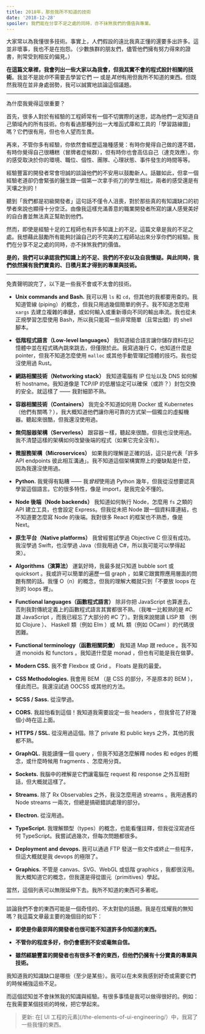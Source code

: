 ```yaml
---
title: 2018年，那些我所不知道的技術
date: '2018-12-28'
spoiler: 我們能在分享不足之處的同時，亦不抹煞我們的價值與專業。
---
```


大家常以為我懂很多技術。事實上，人們假設的遠比我真正懂的還要多出許多。這並非壞事，我也不是在抱怨。（少數族群的朋友們，儘管他們擁有努力得來的證書，則常受到相反的偏見。）

**在這篇文章裡，我會列出一些大家以為我會，但我其實不會的程式設計相關的技術**。我並不是說*你*不需要去學習它們 — 或是*其他*有用但我所不知道的東西。但既然我現在並非身處弱勢，我可以誠實地談論這個議題。

---

為什麼我覺得這很重要？

首先，很多人對於有經驗的工程師常有一個不切實際的迷思，認為他們一定知道自己領域內的所有技術。你有看過那種列出一大堆函式庫和工具的「學習路線圖」嗎？它們很有用，但也令人望而生畏。

再來，不管你多有經驗，你依然會經歷這幾種感覺：有時你覺得自己做的還不錯，有時你覺得自己很糟糕（冒牌者症候群），但有時你也會高估自己（達克效應）。你的感受取決於你的環境、職位、個性、團隊、心理狀態、事件發生的時間等等。

經驗豐富的開發者常會坦誠的談論他們的不安用以鼓勵新人。話雖如此，但拿一個經驗老道卻仍會緊張的醫生跟一個第一次拿手術刀的學生相比，兩者的感受還是有天壤之別的！

聽到「我們都是初級開發者」這句話不僅令人沮喪，對於那些真的有知識缺口的初學者來說也顯得十分空泛。由像我這樣充滿善意的職業開發者所寫的讓人感覺美好的自白書並無法真正幫助到他們。

然而，即使是經驗十足的工程師也有許多知識上的不足。這篇文章是我的不足之處。我想藉此鼓勵所有能夠討論自己的不完美的工程師站出來分享你們的經驗。我們在分享不足之處的同時，亦不抹煞我們的價值。

**是的，我們可以承認我們知識上的不足、我們的不安以及自我懷疑。與此同時，我們依然擁有我們寶貴的、日積月累才得到的專業與技術。**

---

免責聲明說完了，以下是一些我不會或不太會的技術。

* **Unix commands and Bash.** 我可以用 `ls` 和 `cd`，但其他的我都要用查的。我知道管線 (piping）的概念，但我只用過幾個簡單的例子。我不知道怎麼用 `xargs` 去建立複雜的串鏈，或如何輸入或重新導向不同的輸出串流。我也從未正規學習怎麼使用 Bash，所以我只能寫一些非常簡單（且常出錯）的 shell 腳本。

* **低階程式語言（Low-level languages）** 我知道組合語言讓你儲存資料在記憶體中並在程式碼內跳來跳去，但僅限於此。我寫過幾行 C，也知道什麼是 pointer，但我不知道怎麼使用 `malloc` 或其他手動管理記憶體的技巧。我也從沒使用過 Rust。

* **網路相關技術（Networking stack）** 我知道電腦有 IP 位址以及 DNS 如何解析 hostname。我知道像是 TCP/IP 的低層協定可以確保（或許？）封包交換的安全。就這樣了 —— 我對細節不熟。

* **容器相關技術（Containers）** 我完全不知道如何用 Docker 或 Kubernetes（他們有關嗎？），我大概知道他們讓你用可靠的方式架一個獨立的虛擬機器。聽起來很酷，但我還沒使用過。

* **無伺服器架構（Serverless）** 跟容器ㄧ樣，聽起來很酷，但我也沒使用過。我不清楚這樣的架構如何改變後端的程式（如果它完全沒有）。

* **微服務架構（Microservices）** 如果我的理解是正確的話，這只是代表「許多 API endpoints 彼此相互溝通」。我不知道這個架構實際上的優缺點是什麼，因為我還沒使用過。

* **Python.** 我覺得有點糟 —— 我*曾經*使用過 Python 幾年，但我從沒想要認真學習這個語言。它的很多特性，像是 import，是我完全不懂的。

* **Node 後端（Node backends）** 我知道如何執行 Node，怎麼用 `fs` 之類的 API 建立工具，也會設定 Express。但我從未把 Node 跟一個資料庫連結，也不知道要怎麼寫 Node 的後端。我對很多 React 的框架也不熟悉，像是 Next。

* **原生平台（Native platforms）** 我曾經嘗試學過 Objective C 但沒有成功。我沒學過 Swift，也沒學過 Java（但我用過 C#，所以我可能可以學得起來）。

* **Algorithms（演算法）** 運氣好時，我最多就只知道 bubble sort 或 quicksort 。我或許可以簡單的遍歷一個 graph ，如果它跟實際應用層面的問題有關的話。我懂 O（n）的概念，但我的理解大概就只到「不要放 loops 在別的 loops 裡」。

* **Functional languages（函數程式語言）** 除非你把 JavaScript 也算進去，否則我對傳統定義上的函數程式語言其實都很不熟。（我唯一比較熟的是 #C 跟 JavaScript ，而我已經忘了大部分的 #C 了）。對我來說閱讀 LISP 類 （例如 Clojure ）、 Haskell 類（例如 Elm ）或 ML 類（例如 OCaml ）的代碼很困難。

* **Functional terminology（函數相關詞彙）** 我知道 Map 跟 reduce 。我不知道 monoids 和 functors 。我知道什麼是 monad ，但也有可能是我在做夢。

* **Modern CSS.** 我不會 Flexbox 或 Grid 。 Floats 是我的最愛。

* **CSS Methodologies.** 我會用 BEM （是 CSS 的部分，不是原本的 BEM ），僅此而已。我還沒試過 OOCSS 或其他的方法。

* **SCSS / Sass.** 從沒學過。

* **CORS.** 我超怕看到這個！我知道我需要設定一些 headers ，但我曾花了好幾個小時在這上面。

* **HTTPS / SSL.** 從沒用過這個。除了 private 和 public keys 之外，其他的我都不熟。

* **GraphQL.** 我能讀懂一個 query ，但我不知道怎麼解釋 nodes 和 edges 的概念，或什麼時候用 fragments 、怎麼用分頁。

* **Sockets.** 我腦中的裡解是它們讓電腦在 request 和 response 之外互相對話，但大概就這樣了。

* **Streams.** 除了 Rx Observables 之外，我沒怎麼用過 streams 。我用過舊的 Node streams 一兩次，但總是搞砸錯誤處理的部分。

* **Electron.** 從沒用過。

* **TypeScript.** 我理解類型（types）的概念，也能看懂註釋，但我從沒寫過任何 TypeScript。我嘗試過幾次，但每次問題都很多。

* **Deployment and devops.** 我可以通過 FTP 發送一些文件或終止一些程序，但這大概就是我 devops 的極限了。

* **Graphics.** 不管是 canvas、SVG、WebGL 或低階 graphics ，我都很沒用。我大概知道它的概念，但我還是得從圖元（primitives）學起。

當然，這個列表可以無限延伸下去。我所不知道的東西可多著呢。

---

談論我們不會的東西可能是一個奇怪的、不太對勁的話題。我是在炫耀我的無知嗎？我這篇文章最主要的幾個目的如下：

* **即使是你最崇拜的開發者也很可能不知道許多你知道的東西。**

* **不管你的程度多好，你仍會感到不安或毫無自信。**

* **雖然經驗豐富的開發者也有很多不會的東西，但他們仍擁有十分寶貴的專業與技術。**

我知道我的知識缺口是哪些（至少是某些）。我可以在未來我感到好奇或需要它們的時候補強這些不足。

而這個認知並不會抹煞我的知識與經驗。有很多事情是我可以做得很好的。例如：在我需要某個技術的時候，把它學起來。

>更新: 在[ UI 工程的元素](/the-elements-of-ui-engineering/）中，我寫了一些我懂的東西。
